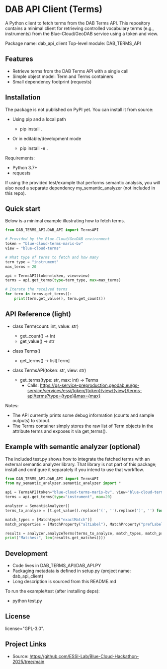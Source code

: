 # DAB API Client (Terms)

A Python client to fetch terms from the DAB Terms API. This repository contains a minimal client for retrieving controlled vocabulary terms (e.g., instruments) from the Blue-Cloud/GeoDAB service using a token and view.

Package name: dab_api_client
Top-level module: DAB_TERMS_API


## Features
- Retrieve terms from the DAB Terms API with a single call
- Simple object model: Term and Terms containers
- Small dependency footprint (requests)


## Installation
The package is not published on PyPI yet. You can install it from source:

- Using pip and a local path
  - pip install .

- Or in editable/development mode
  - pip install -e .

Requirements:
- Python 3.7+
- requests

If using the provided test/example that performs semantic analysis, you will also need a separate dependency my_semantic_analyzer (not included in this repo).


## Quick start
Below is a minimal example illustrating how to fetch terms.

```python
from DAB_TERMS_API.DAB_API import TermsAPI

# Provided by the Blue-Cloud/GeoDAB environment
token = "blue-cloud-terms-maris-bv"
view = "blue-cloud-terms"

# What type of terms to fetch and how many
term_type = "instrument"
max_terms = 20

api = TermsAPI(token=token, view=view)
terms = api.get_terms(type=term_type, max=max_terms)

# Iterate the received terms
for term in terms.get_terms():
    print(term.get_value(), term.get_count())
```


## API Reference (light)
- class Term(count: int, value: str)
  - get_count() -> int
  - get_value() -> str

- class Terms()
  - get_terms() -> list[Term]

- class TermsAPI(token: str, view: str)
  - get_terms(type: str, max: int) -> Terms
    - Calls: https://gs-service-preproduction.geodab.eu/gs-service/services/essi/token/{token}/view/{view}/terms-api/terms?type={type}&max={max}

Notes:
- The API currently prints some debug information (counts and sample outputs) to stdout.
- The Terms container simply stores the raw list of Term objects in the attribute terms and exposes it via get_terms().


## Example with semantic analyzer (optional)
The included test.py shows how to integrate the fetched terms with an external semantic analyzer library. That library is not part of this package; install and configure it separately if you intend to use that workflow.

```python
from DAB_TERMS_API.DAB_API import TermsAPI
from my_semantic_analyzer.semantic_analyzer import *

api = TermsAPI(token="blue-cloud-terms-maris-bv", view="blue-cloud-terms")
terms = api.get_terms(type="instrument", max=20)

analyzer = SemanticAnalyzer()
terms_to_analyze = [t.get_value().replace('(', '').replace(')', '') for t in terms.get_terms()]

match_types = [Matchtype("exactMatch")]
match_properties = [MatchProperty("altLabel"), MatchProperty("prefLabel")]

results = analyzer.analyzeTerms(terms_to_analyze, match_types, match_properties)
print("Matches:", len(results.get_matches()))
```


## Development
- Code lives in DAB_TERMS_API/DAB_API.PY
- Packaging metadata is defined in setup.py (project name: dab_api_client)
- Long description is sourced from this README.md

To run the example/test (after installing deps):
- python test.py


## License
license="GPL-3.0".


## Project Links
- Source: https://github.com/ESSI-Lab/Blue-Cloud-Hackathon-2025/tree/main


